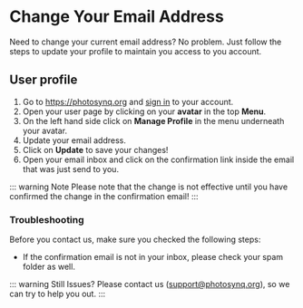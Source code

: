 # Change Your Email Address

Need to change your current email address? No problem. Just follow the steps to update your profile to maintain you access to you account.

## User profile

1. Go to <https://photosynq.org> and [sign in] to your account.
2. Open your user page by clicking on your **avatar** in the top **Menu**.
3. On the left hand side click on **Manage Profile** in the menu underneath your avatar.
4. Update your email address.
5. Click on **Update** to save your changes!
6. Open your email inbox and click on the confirmation link inside the email that was just send to you.

::: warning Note
Please note that the change is not effective until you have confirmed the change in the confirmation email!
:::

### Troubleshooting

Before you contact us, make sure you checked the following steps:

- If the confirmation email is not in your inbox, please check your spam folder as well.

::: warning Still Issues?
Please contact us (<support@photosynq.org>), so we can try to help you out.
:::

[sign in]: ./sign-in-to-photosynq.md

